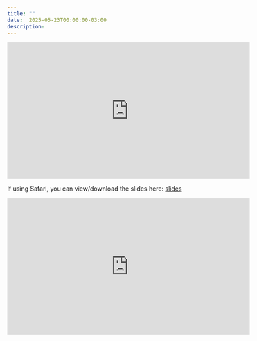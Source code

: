 ```yaml
---
title: ""
date:  2025-05-23T00:00:00-03:00
description:
---
```


<iframe width="560" height="315" src="https://www.youtube.com/embed/i3s1YGohZOs?si=9tt9Uhxo76xkaWEi&amp;start=985" title="YouTube video player" frameborder="0" allow="accelerometer; autoplay; clipboard-write; encrypted-media; gyroscope; picture-in-picture; web-share" referrerpolicy="strict-origin-when-cross-origin" allowfullscreen></iframe>


If using Safari, you can view/download the slides here: [slides](https://drive.google.com/file/d/15JyA8anuLhdNhvOqD69VRV7wnGBJ6Jvj/preview)

<iframe width="560" height="315" src="https://drive.google.com/file/d/15JyA8anuLhdNhvOqD69VRV7wnGBJ6Jvj/preview" title="YouTube video player" frameborder="0" allow="accelerometer; autoplay; clipboard-write; encrypted-media; gyroscope; picture-in-picture; web-share" referrerpolicy="strict-origin-when-cross-origin" allowfullscreen></iframe>
